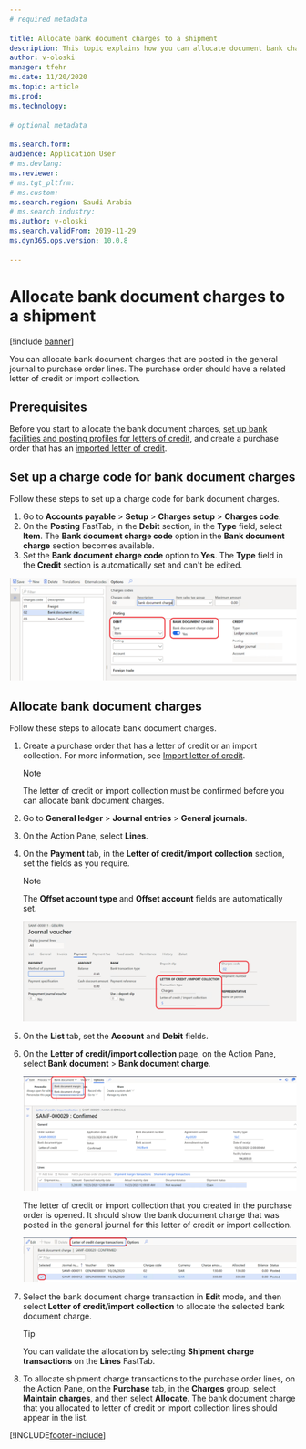 ```yaml
---
# required metadata

title: Allocate bank document charges to a shipment
description: This topic explains how you can allocate document bank charges to a shipment on a purchase order.
author: v-oloski
manager: tfehr
ms.date: 11/20/2020
ms.topic: article
ms.prod: 
ms.technology: 

# optional metadata

ms.search.form: 
audience: Application User
# ms.devlang: 
ms.reviewer: 
# ms.tgt_pltfrm: 
# ms.custom: 
ms.search.region: Saudi Arabia
# ms.search.industry: 
ms.author: v-oloski
ms.search.validFrom: 2019-11-29
ms.dyn365.ops.version: 10.0.8

---
```

 
# Allocate bank document charges to a shipment

[!include [banner](../includes/banner.md)]

You can allocate bank document charges that are posted in the general journal to purchase order lines. The purchase order should have a related letter of credit or import collection.

## Prerequisites

Before you start to allocate the bank document charges, [set up bank facilities and posting profiles for letters of credit](../cash-bank-management/tasks/set-up-bank-facilities-posting-profiles-letter-credit.md), and create a purchase order that has an [imported letter of credit](https://docs.microsoft.com/dynamics365/finance/cash-bank-management/tasks/import-letter-credit).

## Set up a charge code for bank document charges

Follow these steps to set up a charge code for bank document charges.

1. Go to **Accounts payable** \> **Setup** \> **Charges setup** \> **Charges code**.
2. On the **Posting** FastTab, in the **Debit** section, in the **Type** field, select **Item**. The **Bank document charge code** option in the **Bank document charge** section becomes available.
3. Set the **Bank document charge code** option to **Yes**. The **Type** field in the **Credit** section is automatically set and can't be edited.

![Setting up a charge code for bank document charges](media/apac-sau-bank-document-charge-setup.PNG)

## Allocate bank document charges

Follow these steps to allocate bank document charges.

1. Create a purchase order that has a letter of credit or an import collection. For more information, see [Import letter of credit](../cash-bank-management/tasks/import-letter-credit.md).

    > [!NOTE]
    > The letter of credit or import collection must be confirmed before you can allocate bank document charges.

2. Go to **General ledger** \> **Journal entries** \> **General journals**.
3. On the Action Pane, select **Lines**.
4. On the **Payment** tab, in the **Letter of credit/import collection** section, set the fields as you require.

    > [!NOTE]
    > The **Offset account type** and **Offset account** fields are automatically set.

    ![Entering the bank document charge code on a journal line](media/apac-sau-general-journal-voucher.PNG)

5. On the **List** tab, set the **Account** and **Debit** fields.
6. On the **Letter of credit/import collection** page, on the Action Pane, select **Bank document** \> **Bank document charge**.

    ![Allocating bank document charges](media/apac-sau-allocate-bank-docment-charge.PNG)

    The letter of credit or import collection that you created in the purchase order is opened. It should show the bank document charge that was posted in the general journal for this letter of credit or import collection.

    ![Letter of credit/import collection bank document transactions](media/apac-sau-lc-bank-document-transactions.PNG)

7. Select the bank document charge transaction in **Edit** mode, and then select **Letter of credit/import collection** to allocate the selected bank document charge.

    > [!TIP]
    > You can validate the allocation by selecting **Shipment charge transactions** on the **Lines** FastTab.

8. To allocate shipment charge transactions to the purchase order lines, on the Action Pane, on the **Purchase** tab, in the **Charges** group, select **Maintain charges**, and then select **Allocate**. The bank document charge that you allocated to letter of credit or import collection lines should appear in the list.


[!INCLUDE[footer-include](../../includes/footer-banner.md)]